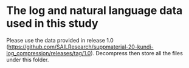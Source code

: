 # The log and natural language data used in this study

Please use the data provided in release 1.0 (https://github.com/SAILResearch/suppmaterial-20-kundi-log_compression/releases/tag/1.0). Decompress then store all the files under this folder.

